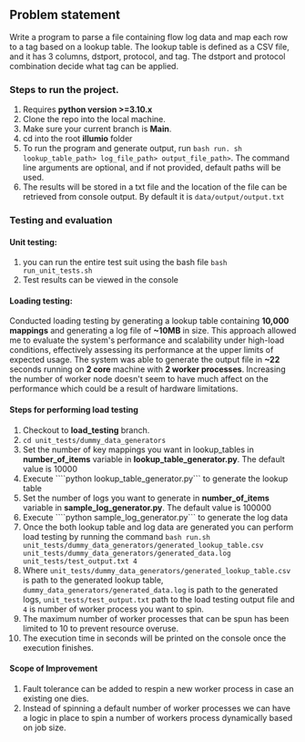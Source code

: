 ## Problem statement

Write a program to parse a file containing flow log data and map each row to a tag based on a lookup table. The lookup table is defined as a CSV file, and it has 3 columns, dstport, protocol, and tag. The dstport and protocol combination decide what tag can be applied.

###  Steps to run the project.
1. Requires **python version >=3.10.x**
1. Clone the repo into the local machine.
2. Make sure your current branch is **Main**.
3. cd into the root **illumio** folder
4. To run the program and generate output, run ````bash run. sh lookup_table_path> log_file_path> output_file_path>````. The command line arguments are optional, and if not provided, default paths will be used.
5. The results will be stored in a txt file and the location of the file can be retrieved from console output. By default it is ````data/output/output.txt````

###  Testing and evaluation
#### Unit testing:
1. you can run the entire test suit using the bash file ````bash run_unit_tests.sh````
2. Test results can be viewed in the console

#### Loading testing:

Conducted loading testing by generating  a lookup table containing **10,000 mappings** and generating a log file of **~10MB** in size. This approach allowed me to evaluate the system's performance  and scalability under high-load conditions, effectively assessing its performance at the upper limits of expected usage. The system was able to generate the output file in **~22** seconds running on **2 core** machine with **2 worker processes**. Increasing the number of worker node doesn't seem to have much affect on the performance which could be a result of hardware limitations.

#### Steps for performing load testing
1. Checkout to **load_testing** branch.
2. ````cd unit_tests/dummy_data_generators````
3. Set the number of key mappings you want in lookup_tables  in **number_of_items** variable in **lookup_table_generator.py**. The default value is 10000
4. Execute ````python lookup_table_generator.py``` to generate the lookup table
5. Set the number of logs you want  to generate  in **number_of_items** variable in **sample_log_generator.py**. The default value is 100000
6. Execute ````python sample_log_generator.py``` to generate the log data
7. Once the both lookup table and log data are generated you can perform load testing by running the command ````bash run.sh unit_tests/dummy_data_generators/generated_lookup_table.csv unit_tests/dummy_data_generators/generated_data.log unit_tests/test_output.txt 4````
8. Where ````unit_tests/dummy_data_generators/generated_lookup_table.csv```` is path to the generated lookup table, ````dummy_data_generators/generated_data.log```` is path to the generated logs, ````unit_tests/test_output.txt```` path to the load testing output file and  ````4```` is number of worker process you want to spin.
9. The maximum number of worker processes that can be spun has been limited to 10 to prevent resource overuse.
10. The execution time in seconds will be printed on the console once the execution finishes. 

#### Scope of Improvement

1. Fault tolerance can be added to respin a new worker process in case an existing one dies.
2. Instead of spinning a default number of worker processes we can have a logic in place to spin a number of workers process dynamically based on job size.

